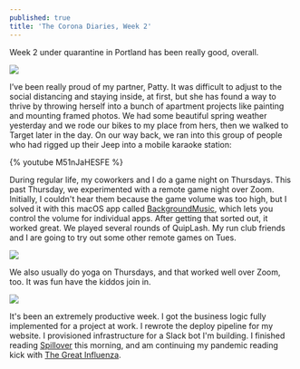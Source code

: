```yaml
---
published: true
title: 'The Corona Diaries, Week 2'
---
```

Week 2 under quarantine in Portland has been really good, overall. 

![]({{site.cdn_path}}/2020/03/22/IMG_3024.jpg)

I’ve been really proud of my partner, Patty. It was difficult to adjust to the social distancing and staying inside, at first, but she has found a way to thrive by throwing herself into a bunch of apartment projects like painting and mounting framed photos. We had some beautiful spring weather yesterday and we rode our bikes to my place from hers, then we walked to Target later in the day. On our way back, we ran into this group of people who had rigged up their Jeep into a mobile karaoke station:

{% youtube M51nJaHESFE %}

During regular life, my coworkers and I do a game night on Thursdays. This past Thursday, we experimented with a remote game night over Zoom. Initially, I couldn't hear them because the game volume was too high, but I solved it with this macOS app called [BackgroundMusic](https://github.com/kyleneideck/BackgroundMusic), which lets you control the volume for individual apps. After getting that sorted out, it worked great. We played several rounds of QuipLash. My run club friends and I are going to try out some other remote games on Tues.

![]({{site.cdn_path}}/2020/03/22/quiplash.png)

We also usually do yoga on Thursdays, and that worked well over Zoom, too. It was fun have the kiddos join in.

![]({{site.cdn_path}}/2020/03/22/yogaZoom.png)

It's been an extremely productive week. I got the business logic fully implemented for a project at work. I rewrote the deploy pipeline for my website. I provisioned infrastructure for a Slack bot I'm building. I finished reading [Spillover](https://www.amazon.com/Spillover-Animal-Infections-Human-Pandemic-ebook/dp/B00856PC4K/ref=sr_1_2?crid=WGOSA0RCPSAK&dchild=1&keywords=spillover+david+quammen&qid=1584899307&sprefix=spillover%2Caps%2C198&sr=8-2) this morning, and am continuing my pandemic reading kick with [The Great Influenza](https://www.amazon.com/Great-Influenza-Deadliest-Pandemic-History-ebook/dp/B000OCXFWE/ref=sr_1_1?crid=OOL72C4UGBGO&dchild=1&keywords=1918+flu+pandemic&qid=1584899317&sprefix=1918%2Caps%2C224&sr=8-1).
